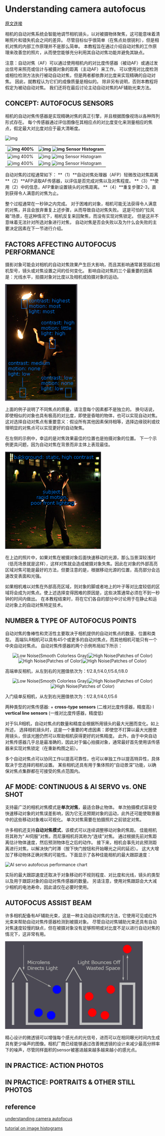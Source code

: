# Understanding camera autofocus

[原文连接](https://www.cambridgeincolour.com/tutorials/camera-autofocus.htm)  

相机的自动对焦系统会智能地调节相机镜头，以对被摄物体聚焦，这可能意味着清晰照片和错失机会之间的差异。 尽管目标似乎很简单（在焦点处很锐利），但是相机对焦的内部工作原理并不是那么简单。 本教程旨在通过介绍自动对焦的工作原理来改善您的照片，从而使您能够充分利用其自动对焦功能并避免其缺点。

注意：自动对焦（AF）可以通过使用相机内的对比度传感器（被动AF）或通过发出信号来照亮或估计与被摄对象的距离（主动AF）来工作。 可以使用对比度检测或相位检测方法执行被动自动对焦，但是两者都依靠对比度来实现精确的自动对焦。 因此，就教程认为它们的成像质量是相似的。 除非另有说明，否则本教程将假定为被动自动对焦。 我们还将在最后讨论主动自动对焦的AF辅助光束方法。

## CONCEPT: AUTOFOCUS SENSORS

相机的自动对焦传感器是实现精确对焦的真正引擎，并且根据图像视场以各种阵列形式存在。 每个传感器通过评估图像在其相应点的对比度变化来测量相应的焦点，假定最大对比度对应于最大清晰度。

![img](https://cdn.cambridgeincolour.com/images/tutorials/af_swan1b.jpg)



| ![img](https://cdn.cambridgeincolour.com/images/tutorials/af_swanzm3.png) 400% | ![img](https://cdn.cambridgeincolour.com/images/tutorials/af_swanzm3hist.png) ![img](https://cdn.cambridgeincolour.com/images/tutorials/af_histgrad128.jpg) Sensor Histogram |
| ------------------------------------------------------------ | ------------------------------------------------------------ |
| ![img](https://cdn.cambridgeincolour.com/images/tutorials/af_swanzm2.png) 400% | ![img](https://cdn.cambridgeincolour.com/images/tutorials/af_swanzm2hist.png) ![img](https://cdn.cambridgeincolour.com/images/tutorials/af_histgrad128.jpg) Sensor Histogram |
| ![img](https://cdn.cambridgeincolour.com/images/tutorials/af_swanzm1.png) 400% | ![img](https://cdn.cambridgeincolour.com/images/tutorials/af_swanzm1hist.png) ![img](https://cdn.cambridgeincolour.com/images/tutorials/af_histgrad128.jpg) Sensor Histogram |

自动对焦的过程通常如下：
**（1）**自动对焦处理器（AFP）轻微改动对焦距离
**（2）**AFP读取AF传感器，以评估是否完成对焦以及对焦程度。
**（3）**使用（2）中的信息，AFP重新设置镜头的对焦距离。
**（4）**重复步骤2-3，直到获得令人满意的对焦为止。

整个过程通常在一秒钟之内完成。 对于困难的对象，相机可能无法获得令人满意的对焦，并且会放弃重复上述步骤，从而导致自动对焦失败。 这是可怕的“拉风箱”场景，在这种情况下，相机反复来回聚焦，而没有实现对焦锁定。 但是这并不意味着无法针对所选对象进行对焦， 自动对焦是否会失败以及为什么会失败的主要决定因素在下一节进行介绍。

## FACTORS AFFECTING AUTOFOCUS PERFORMANCE

摄影对象可能会对相机的自动对焦效果产生巨大影响，而且其影响通常甚至超过相机型号，镜头或对焦设置之间的任何变化。 影响自动对焦的三个最重要的因素是：光线水平，拍摄对象对比度以及相机或拍摄对象的运动。

![img](https://raw.githubusercontent.com/liferlisiqi/cambridge_colour_tutorials_zh/master/jpg/1.7_autofocus_factors.PNG)

上面的例子说明了不同焦点的质量，请注意每个因素都不是独立的。 换句话说，即使相似的对象也具有极高的对比度，即使是昏暗的物体，也可以实现自动对焦。 这对选择自动对焦点有重要意义：假设所有其他因素保持相等，选择边缘锐利或纹理明显的对焦点可以实现更好的自动聚焦。

在左侧的示例中，幸运的是对焦效果最佳的位置也是拍摄对象的位置。 下一个示例更具问题，因为自动对焦在背景而非主体上表现最佳。 

![demosaic](https://raw.githubusercontent.com/liferlisiqi/cambridge_colour_tutorials_zh/master/jpg/1.7_autofocus_factors2.png)

在上边的照片中，如果对焦在被摄对象后面快速移动的光源，那么当景深较浅时（低亮场景就是这样），这样对焦就会造成被摄对象失焦。因此在对象的外部高亮区域对焦可能是最好的方法，但要注意的是，根据移动光源的位置，高亮部分会迅速改变表面和光强。

如果相机难以对焦在外部高亮区域，则对象的脚或者地上的叶子等对比度较低的区域将会成为对焦点。使上述选择变得困难的原因是，这些决策通常必须在不到一秒钟的时间内做出。 在本教程结束时，将在它们各自的部分中讨论用于在静止和运动对象上的自动对焦特定技术。

## NUMBER & TYPE OF AUTOFOCUS POINTS

自动对焦的鲁棒性和灵活性主要取决于相机提供的自动对焦点的数量、位置和类型。 高端SLR相机可以具有45个或更多的自动对焦点，而其他相机可能只有一个中央自动对焦点。 自动对焦传感器的两个示例布局如下所示：

<div align="center">
<img src="https://cdn.cambridgeincolour.com/images/tutorials/af_focusarray1.png" height="100px" alt="Low Noise(Smooth Colorless Gray)" ><img src="https://cdn.cambridgeincolour.com/images/tutorials/af_focusarray2.png" height="100px" alt="High Noise(Patches of Color)" ><img src="https://cdn.cambridgeincolour.com/images/tutorials/af_focusarray3.png" height="100px" alt="High Noise(Patches of Color)" ><img src="https://cdn.cambridgeincolour.com/images/tutorials/af_focusarray4.png" height="100px" alt="High Noise(Patches of Color)" >
</div>

高端单反相机，从左到右的光圈值依次为：f/2.8,f/4.0,f/5.6,f/8.0 

<div align="center">
<img src="https://cdn.cambridgeincolour.com/images/tutorials/af_focusarray1b.png" height="100px" alt="Low Noise(Smooth Colorless Gray)" ><img src="https://cdn.cambridgeincolour.com/images/tutorials/af_focusarray2b.png" height="100px" alt="High Noise(Patches of Color)" ><img src="https://cdn.cambridgeincolour.com/images/tutorials/af_focusarray3b.png" height="100px" alt="High Noise(Patches of Color)" >
</div>

入门级单反相机，从左到右光圈值依次为：f/2.8,f/4.0,f/5.6

两种类型的对焦传感器:
 \+ **cross-type sensors** (二维对比度传感器，精度高)
 l **vertical line sensors** (一维对比度传感器，精度低)

对于SLR相机，自动对焦点的数量和精度会根据所用镜头的最大光圈而变化。如上所述， 选择相机镜头时，这是一个重要的考虑因素：即使您不打算以最大光圈使用镜头，但该光圈仍然可以帮助相机获得更好的对焦精度。 此外，由于中央自动对焦传感器几乎总是最准确的，因此对于偏心拍摄对象，通常最好首先使用该传感器来实现对焦锁定（在重新构图之前）。

多个自动对焦点可以协同工作以提高可靠性，也可以单独工作以提高特异性，具体取决于您选择的相机设置。 某些相机还具有用于集体照的“自动景深”功能，以确保对焦点集群都在可接受的焦点范围内。

## AF MODE: CONTINUOUS & AI SERVO vs. ONE SHOT

支持最广泛的相机对焦模式是**单次对焦**，最适合静止物体。 单次拍摄模式容易受快速移动对象的对焦误差影响，因为它无法预期对象的运动，此外还可能使取景器中的这些移动对象难以可视化。 单次对焦需要在拍摄照片之前锁定对焦。

许多相机还支持**自动对焦模式**，该模式可以连续调整移动对象的焦距。 佳能相机将其称为“ AI伺服”对焦，而尼康相机将其称为“连续”对焦。 通过根据先前对焦距离估计物体速度，然后预测物体在之后的动作。 接下来，相机会事先对此预测距离进行对焦，以解决快门时滞（按下快门按钮和开始曝光之间的延迟）。 这大大增加了移动物体正确对焦的可能性。下面显示了各种佳能相机的最大跟踪速度：

![AI servo autofocus performance chart](https://cdn.cambridgeincolour.com/images/tutorials/af_canonaiservoperf.png)

实际的最大跟踪速度还取决于对象移动的不规则程度、对比度和光线，镜头的类型以及用于跟踪对象的自动对焦传感器的数量。 另请注意，使用对焦跟踪会大大减少相机的电池寿命，因此请仅在必要时使用。

## AUTOFOCUS ASSIST BEAM

许多相机配备有AF辅助光束，这是一种主动自动对焦的方法，它使用可见或红外光束来帮助自动对焦传感器检测到被摄对象。 尽管自动对焦辅助光束还具有自动对焦速度较慢的缺点，但在被摄对象没有足够照明或对比度不足以进行自动对焦的情况下，这非常有用。

![microlens](/jpg/1.1_microlens.png)

精心设计的微透镜可以增强每个感光点的光信号，进而可以在相同曝光时间内生成具有更少噪声的图像。相机厂商已经能够通过改善微透镜的设计来减少最高分辨率下的噪声，尽管同样面积的sensor被塞进越来越多越来越小的感光点。

## IN PRACTICE: ACTION PHOTOS





## IN PRACTICE: PORTRAITS & OTHER STILL PHOTOS



## reference
[understanding camera autofocus](https://www.cambridgeincolour.com/tutorials/camera-autofocus.htm)  

[tutorial on image histograms](https://www.cambridgeincolour.com/tutorials/histograms1.htm)